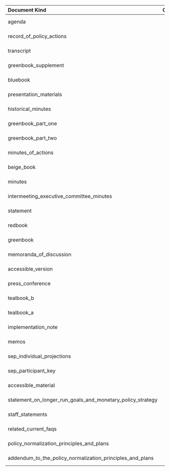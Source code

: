| Document Kind                                              |   Count | Earliest   | Latest     |
|:-----------------------------------------------------------|--------:|:-----------|:-----------|
| agenda                                                     |     588 | 1960-01-12 | 2017-12-13 |
| record_of_policy_actions                                   |     577 | 1936-03-19 | 1992-12-22 |
| transcript                                                 |     461 | 1976-03-29 | 2017-12-13 |
| greenbook_supplement                                       |     444 | 1964-06-17 | 2010-04-28 |
| bluebook                                                   |     424 | 1965-11-02 | 2010-04-28 |
| presentation_materials                                     |     360 | 1976-03-29 | 2017-12-13 |
| historical_minutes                                         |     335 | 1936-03-18 | 1967-05-23 |
| greenbook_part_one                                         |     307 | 1974-08-20 | 2010-04-28 |
| greenbook_part_two                                         |     307 | 1974-08-20 | 2010-04-28 |
| minutes_of_actions                                         |     283 | 1967-06-20 | 1992-12-22 |
| beige_book                                                 |     273 | 1983-07-13 | 2017-12-13 |
| minutes                                                    |     244 | 1993-02-03 | 2023-06-14 |
| intermeeting_executive_committee_minutes                   |     237 | 1936-03-19 | 1955-06-06 |
| statement                                                  |     173 | 1994-02-04 | 2023-07-26 |
| redbook                                                    |     143 | 1970-05-26 | 1983-05-24 |
| greenbook                                                  |     141 | 1964-06-17 | 1979-10-06 |
| memoranda_of_discussion                                    |     123 | 1967-06-20 | 1976-03-16 |
| accessible_version                                         |     103 | 2001-06-27 | 2012-12-12 |
| press_conference                                           |      67 | 2012-01-25 | 2023-07-26 |
| tealbook_b                                                 |      61 | 2010-06-23 | 2017-12-13 |
| tealbook_a                                                 |      61 | 2010-06-23 | 2017-12-13 |
| implementation_note                                        |      46 | 2018-01-31 | 2023-07-26 |
| memos                                                      |      44 | 1955-01-11 | 2017-02-01 |
| sep_individual_projections                                 |      42 | 2007-10-31 | 2017-12-13 |
| sep_participant_key                                        |      30 | 2007-10-31 | 2017-12-13 |
| accessible_material                                        |      22 | 2007-10-31 | 2012-12-12 |
| statement_on_longer_run_goals_and_monetary_policy_strategy |       6 | 2012-01-25 | 2017-02-01 |
| staff_statements                                           |       4 | 1980-12-19 | 1998-08-18 |
| related_current_faqs                                       |       1 | 2012-09-13 | 2012-09-13 |
| policy_normalization_principles_and_plans                  |       1 | 2014-09-17 | 2014-09-17 |
| addendum_to_the_policy_normalization_principles_and_plans  |       1 | 2017-06-14 | 2017-06-14 |
